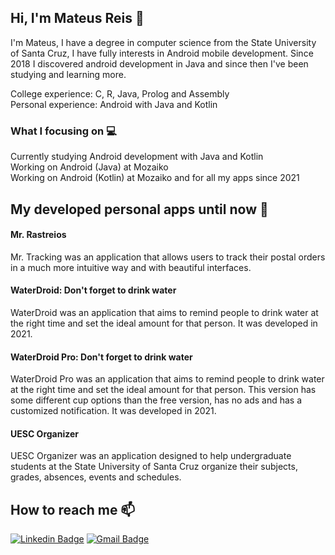 ## Hi, I'm Mateus Reis 👋

I'm Mateus, I have a degree in computer science from the State University of Santa Cruz, I have fully interests in Android mobile development. Since 2018 I discovered android development in Java and since then I've been studying and learning more.

College experience: C, R, Java, Prolog and Assembly<br>
Personal experience: Android with Java and Kotlin

### What I focusing on 💻

Currently studying Android development with Java and Kotlin<br>
Working on Android (Java) at Mozaiko<br>
Working on Android (Kotlin) at Mozaiko and for all my apps since 2021

## My developed personal apps until now 📱

#### Mr. Rastreios
Mr. Tracking was an application that allows users to track their postal orders in a much more intuitive way and with beautiful interfaces.

#### WaterDroid: Don't forget to drink water
WaterDroid was an application that aims to remind people to drink water at the right time and set the ideal amount for that person. It was developed in 2021.

#### WaterDroid Pro: Don't forget to drink water
WaterDroid Pro was an application that aims to remind people to drink water at the right time and set the ideal amount for that person. This version has some different cup options than the free version, has no ads and has a customized notification. It was developed in 2021.

#### UESC Organizer
UESC Organizer was an application designed to help undergraduate students at the State University of Santa Cruz organize their subjects, grades, absences, events and schedules. 

## How to reach me 📫

[![Linkedin Badge](https://img.shields.io/badge/-Mateus%20Reis-0e76a8?style=flat-square&logo=Linkedin&logoColor=white&link=https://www.linkedin.com/in/mateus-reis-587b30212/)](https://www.linkedin.com/in/mateus-reis-587b30212/) 
[![Gmail Badge](https://img.shields.io/badge/-teco.manow@gmail.com-BB001B?style=flat-square&logo=Gmail&logoColor=white&link=mailto:teco.manow@gmail.com)](mailto:teco.manow@gmail.com)

<!--**tecomanow/tecomanow** is a ✨ _special_ ✨ repository because its `README.md` (this file) appears on your GitHub profile.

Here are some ideas to get you started:

- 🔭 I’m currently working on ...
- 🌱 I’m currently learning ...
- 👯 I’m looking to collaborate on ...
- 🤔 I’m looking for help with ...
- 💬 Ask me about ...
- 📫 How to reach me: ...
- 😄 Pronouns: ...
- ⚡ Fun fact: ...
🎓
-->
